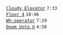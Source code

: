 [`Cloudy Elevator`](cloudy-elevator.mp3) `7:33`  
[`Floor 4`](floor-4.mp3) `10:46`  
[`Wh-operator`](wh-operator.mp3) `7:29`  
[`Doom Unto U`](doom-unto-u.mp3) `4:58`
